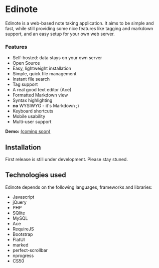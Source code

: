 # Edinote #

Edinote is a web-based note taking application. It aims to be simple and fast, 
while still providing some nice features like tagging and markdown support, and 
an easy setup for your own web server.


### Features ###

* Self-hosted: data stays on your own server
* Open Source
* Easy, lightweight installation
* Simple, quick file management
* Instant file search
* Tag support
* A real good text editor (Ace)
* Formatted Markdown view
* Syntax highlighting
* **no** WYSIWYG - it's Markdown ;)
* Keyboard shortcuts
* Mobile usability
* Multi-user support


**Demo:** [(coming soon)](https://demo.edinote.org)


## Installation

First release is still under development. Please stay stuned.


## Technologies used

Edinote depends on the following languages, frameworks and libraries:

* Javascript
* jQuery
* PHP
* SQlite
* MySQL
* Ace
* RequireJS
* Bootstrap
* FlatUI
* marked
* perfect-scrollbar
* nprogress
* CS50